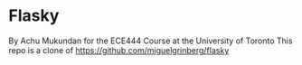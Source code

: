 Flasky
======
By Achu Mukundan for the ECE444 Course at the University of Toronto
This repo is a clone of https://github.com/miguelgrinberg/flasky


